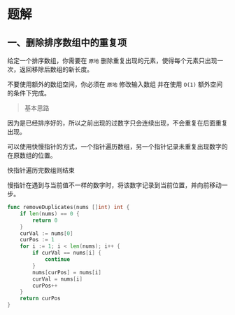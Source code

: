 # 题解

## 一、删除排序数组中的重复项

给定一个排序数组，你需要在 `原地` 删除重复出现的元素，使得每个元素只出现一次，返回移除后数组的新长度。

不要使用额外的数组空间，你必须在 `原地` 修改输入数组 并在使用 `O(1)` 额外空间的条件下完成。

> 基本思路

因为是已经排序好的，所以之前出现的过数字只会连续出现，不会重复在后面重复出现。 

可以使用快慢指针的方式，一个指针遍历数组，另一个指针记录未重复出现数字的在原数组的位置。

快指针遍历完数组则结束

慢指针在遇到与当前值不一样的数字时，将该数字记录到当前位置，并向前移动一步。

```go
func removeDuplicates(nums []int) int {
	if len(nums) == 0 {
		return 0
	}
	curVal := nums[0]
	curPos := 1
	for i := 1; i < len(nums); i++ {
		if curVal == nums[i] {
			continue
		}
		nums[curPos] = nums[i]
		curVal = nums[i]
		curPos++
	}
	return curPos
}
```
